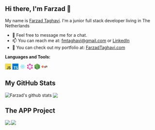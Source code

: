## Hi there, I'm Farzad 👋

My name is [Farzad Taghavi](farzadtaghavi.com). I'm a junior full stack developer living in The Netherlands

- 💬 Feel free to message me for a chat.
- 📫 You can reach me at: [fmtaghavi@gmail.com]() or <a href="https://www.linkedin.com/in/FarzadTaghavi/">LinkedIn</a>
- 📝 You can check out my portfolio at: [FarzadTaghavi.com](farzadtaghavi.com)

**Languages and Tools:**

<code><img height="20" src="https://raw.githubusercontent.com/github/explore/80688e429a7d4ef2fca1e82350fe8e3517d3494d/topics/javascript/javascript.png"></code>
<code><img height="20" src="https://raw.githubusercontent.com/github/explore/80688e429a7d4ef2fca1e82350fe8e3517d3494d/topics/typescript/typescript.png"></code>
<code><img height="20" src="https://raw.githubusercontent.com/github/explore/80688e429a7d4ef2fca1e82350fe8e3517d3494d/topics/react/react.png"></code>
<code><img height="20" src="https://raw.githubusercontent.com/github/explore/5c058a388828bb5fde0bcafd4bc867b5bb3f26f3/topics/graphql/graphql.png"></code>
<code><img height="20" src="https://raw.githubusercontent.com/github/explore/80688e429a7d4ef2fca1e82350fe8e3517d3494d/topics/nodejs/nodejs.png"></code>
<code><img height="20" src="https://raw.githubusercontent.com/github/explore/80688e429a7d4ef2fca1e82350fe8e3517d3494d/topics/git/git.png"></code>

## My GitHub Stats

  <img align="center" src="https://github-readme-stats.vercel.app/api?username=FarzadTaghavi&show_icons=true&include_all_commits=true&theme=radical" alt="Farzad's github stats" />
</a>

  <img align="center" src="https://github-readme-stats.vercel.app/api/top-langs/?username=FarzadTaghavi&layout=compact&theme=radical" />
</a>

## The APP Project

<a href="https://github.com/FarzadTaghavi/THE-APP-CLIENT">
  <img align="center" src="https://github-readme-stats.vercel.app/api/pin/?username=FarzadTaghavi&repo=THE-APP-CLIENT&theme=radical" />
</a>

<a href="https://github.com/FarzadTaghavi/THE-APP-SERVER">
  <img align="center" src="https://github-readme-stats.vercel.app/api/pin/?username=FarzadTaghavi&repo=THE-APP-SERVER&theme=radical" />
</a>

